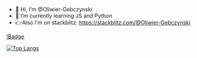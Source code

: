 - 👋 Hi, I’m @Oliwier-Gebczynski
- 🌱 I’m currently learning JS and Python
- 👉Also I'm on stackblitz: https://stackblitz.com/@Oliwier-Gebczynski

[!Badge](!https://www.codewars.com/users/Oliwier-Gebczynski/badges/large)

[![Top Langs](https://github-readme-stats.vercel.app/api/top-langs/?username=Oliwier-Gebczynski&layout=compact&theme=dracula)
](https://github.com/anuraghazra/github-readme-stats)
